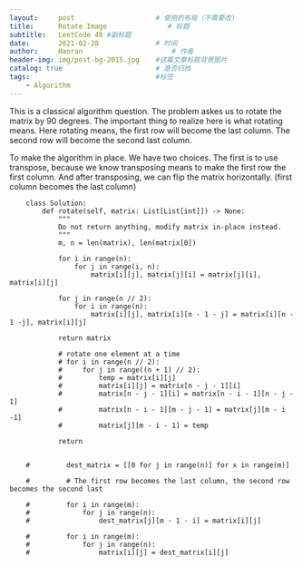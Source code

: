 ```yaml
---
layout:     post                    # 使用的布局（不需要改）
title:      Rotate Image               # 标题 
subtitle:   LeetCode 48 #副标题
date:       2021-02-28              # 时间
author:     Haoran                      # 作者
header-img: img/post-bg-2015.jpg    #这篇文章标题背景图片
catalog: true                       # 是否归档
tags:                               #标签
    - Algorithm
---
```

This is a classical algorithm question. The problem askes us to rotate the matrix by 90 degrees. The important thing to realize here is what rotating means. Here rotating means, the first row will become the last column. The second row will become the second last column. 

To make the algorithm in place. We have two choices. The first is to use transpose, because we know transposing means to make the first row the first column. And after transposing, we can flip the matrix horizontally. (first column becomes the last column)

        class Solution:
            def rotate(self, matrix: List[List[int]]) -> None:
                """
                Do not return anything, modify matrix in-place instead.
                """
                m, n = len(matrix), len(matrix[0])
                
                for i in range(n):
                    for j in range(i, n):
                        matrix[i][j], matrix[j][i] = matrix[j][i], matrix[i][j]
                        
                for j in range(n // 2):
                    for i in range(n):
                        matrix[i][j], matrix[i][n - 1 - j] = matrix[i][n - 1 -j], matrix[i][j]
                
                return matrix
                
                # rotate one element at a time
                # for i in range(n // 2):
                #     for j in range((n + 1) // 2):
                #         temp = matrix[i][j]
                #         matrix[i][j] = matrix[n - j - 1][i]
                #         matrix[n - j - 1][i] = matrix[n - i - 1][n - j - 1]
                #         matrix[n - i - 1][m - j - 1] = matrix[j][m - i -1]
                #         matrix[j][m - i - 1] = temp
                
                return
                
                
        #         dest_matrix = [[0 for j in range(n)] for x in range(m)]
                
        #         # The first row becomes the last column, the second row becomes the second last
                
        #         for i in range(m):
        #             for j in range(n):
        #                 dest_matrix[j][m - 1 - i] = matrix[i][j]
                
        #         for i in range(m):
        #             for j in range(n):
        #                 matrix[i][j] = dest_matrix[i][j]
                
